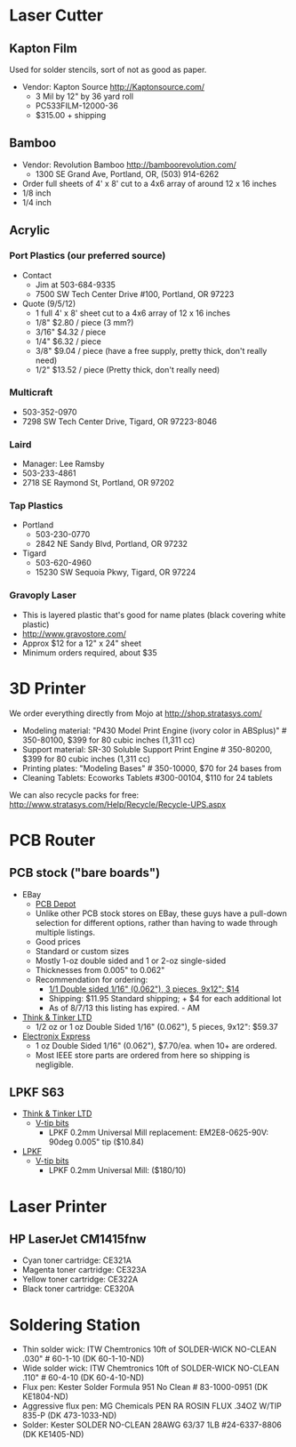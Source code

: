 # Laser Cutter

## Kapton Film

Used for solder stencils, sort of not as good as paper.

* Vendor: Kapton Source <http://Kaptonsource.com/>
  * 3 Mil by 12" by 36 yard roll
  * PC533FILM-12000-36
  * $315.00 + shipping

## Bamboo

- Vendor: Revolution Bamboo <http://bamboorevolution.com/>
   - 1300 SE Grand Ave, Portland, OR, (503) 914-6262
- Order full sheets of 4' x 8' cut to a 4x6 array of around 12 x 16 inches
- 1/8 inch
- 1/4 inch

## Acrylic

### Port Plastics (our preferred source)

- Contact
   - Jim at 503-684-9335
   - 7500 SW Tech Center Drive #100, Portland, OR 97223
- Quote (9/5/12)
   - 1 full 4' x 8' sheet cut to a 4x6 array of 12 x 16 inches
   - 1/8"  $2.80 / piece (3 mm?)
   - 3/16" $4.32 / piece
   - 1/4"  $6.32 / piece
   - 3/8"  $9.04 / piece (have a free supply, pretty thick, don't really need)
   - 1/2"  $13.52 / piece (Pretty thick, don't really need)

### Multicraft

* 503-352-0970
* 7298 SW Tech Center Drive, Tigard, OR 97223-8046

### Laird

* Manager: Lee Ramsby
* 503-233-4861
* 2718 SE Raymond St, Portland, OR 97202

### Tap Plastics

* Portland
  * 503-230-0770
  * 2842 NE Sandy Blvd, Portland, OR 97232
* Tigard
  * 503-620-4960
  * 15230 SW Sequoia Pkwy, Tigard, OR 97224

### Gravoply Laser

* This is layered plastic that's good for name plates (black covering white plastic)
* http://www.gravostore.com/
* Approx $12 for a 12" x 24" sheet
* Minimum orders required, about $35

# 3D Printer

We order everything directly from Mojo at <http://shop.stratasys.com/>

- Modeling material: "P430 Model Print Engine (ivory color in ABSplus)" # 350-80100, $399 for 80 cubic inches (1,311 cc)
- Support material: SR-30 Soluble Support Print Engine # 350-80200, $399 for 80 cubic inches (1,311 cc)
- Printing plates: "Modeling Bases" # 350-10000, $70 for 24 bases from 
- Cleaning Tablets: Ecoworks Tablets #300-00104, $110 for 24 tablets

We can also recycle packs for free: <http://www.stratasys.com/Help/Recycle/Recycle-UPS.aspx>

# PCB Router

## PCB stock ("bare boards")

* EBay
  * [PCB Depot](http://stores.ebay.com/PCB-Depot?_trksid=p2047675.l2563)
   * Unlike other PCB stock stores on EBay, these guys have a pull-down selection for different options, rather than having to wade through multiple listings.
   * Good prices
   * Standard or custom sizes
   * Mostly 1-oz double sided and 1 or 2-oz single-sided
   * Thicknesses from 0.005" to 0.062"
   * Recommendation for ordering:
      * [1/1 Double sided 1/16" (0.062"), 3 pieces, 9x12": $14](http://www.ebay.com/itm/Copper-Clad-Laminate-PCB-Printed-Circuit-Board-Material-/120664289524?pt=LH_DefaultDomain_0&var=&hash=item61cb0e8da0)
      * Shipping: $11.95 Standard shipping; + $4 for each additional lot
      * As of 8/7/13 this listing has expired. - AM
* [Think & Tinker LTD](http://www.thinktink.com/products/Copperclad.asp)
   * 1/2 oz or 1 oz Double Sided 1/16" (0.062"), 5 pieces, 9x12": $59.37
* [Electronix Express](http://www.elexp.com/pro_7bs1.htm)
   * 1 oz Double Sided 1/16" (0.062"), $7.70/ea. when 10+ are ordered.
   * Most IEEE store parts are ordered from here so shipping is negligible.
 
## LPKF S63

* [Think & Tinker LTD](http://www.thinktink.com)
   * [V-tip bits](http://www.thinktink.com/products/Mechanical_Etching_Bits.asp)
      * LPKF 0.2mm Universal Mill replacement: EM2E8-0625-90V: 90deg 0.005" tip ($10.84)
* [LPKF](http://www.lpkfusa.com/Store/pages/list.aspx?cat=11&cid=11)
   * [V-tip bits](http://www.lpkfusa.com/Store/pages/list.aspx?cat=11/42&cid=42)
     * LPKF 0.2mm Universal Mill: ($180/10)

# Laser Printer

## HP LaserJet CM1415fnw

- Cyan toner cartridge: CE321A
- Magenta toner cartridge: CE323A
- Yellow toner cartridge: CE322A
- Black toner cartridge: CE320A

# Soldering Station

- Thin solder wick: ITW Chemtronics 10ft of SOLDER-WICK NO-CLEAN .030" # 60-1-10 (DK 60-1-10-ND)
- Wide solder wick: ITW Chemtronics 10ft of SOLDER-WICK NO-CLEAN .110" # 60-4-10 (DK 60-4-10-ND)
- Flux pen: Kester Solder Formula 951 No Clean # 83-1000-0951 (DK KE1804-ND)
- Aggressive flux pen: MG Chemicals PEN RA ROSIN FLUX .34OZ W/TIP 835-P (DK 473-1033-ND)
- Solder: Kester SOLDER NO-CLEAN 28AWG 63/37 1LB #24-6337-8806 (DK KE1405-ND)

